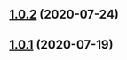 ## [1.0.2](https://github.com/akihisa1210/amazon-bibliographic-information-to-scrapbox/compare/v1.0.1...v1.0.2) (2020-07-24)



## [1.0.1](https://github.com/akihisa1210/amazon-bibliographic-information-to-scrapbox/compare/v0.0.1...v1.0.1) (2020-07-19)



